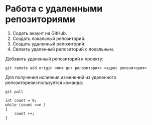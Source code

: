 # Работа с удаленными репозиториями

1. Содать акаунт на GitHub.
2. Создать локальный репозиторий.
3. Создать удаленный репозиторий.
4. Связать удаленный репозиторий с локальным.

Добавить удаленный репозиторий к проекту:
```
git remote add origin <имя для репозитория> <адрес репозитория>
```
Для получения ислияния изменений из удаленного репозиторияиспользуется команда:
```
git pull
```

```
int count = 0;
while (count <=n )
{
    count ++;
}
```
